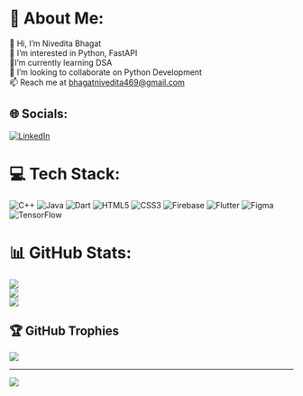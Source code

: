 # 💫 About Me:
👋 Hi, I’m Nivedita Bhagat<br>👀  I’m interested in Python, FastAPI<br>🌱I’m currently learning DSA<br>💞️ I’m looking to collaborate on Python Development<br>📫 Reach me at bhagatnivedita469@gmail.com


## 🌐 Socials:
[![LinkedIn](https://img.shields.io/badge/LinkedIn-%230077B5.svg?logo=linkedin&logoColor=white)](https://linkedin.com/in/nivedita-bhagat) 

# 💻 Tech Stack:
![C++](https://img.shields.io/badge/c++-%2300599C.svg?style=flat-square&logo=c%2B%2B&logoColor=white) ![Java](https://img.shields.io/badge/java-%23ED8B00.svg?style=flat-square&logo=java&logoColor=white) ![Dart](https://img.shields.io/badge/dart-%230175C2.svg?style=flat-square&logo=dart&logoColor=white) ![HTML5](https://img.shields.io/badge/html5-%23E34F26.svg?style=flat-square&logo=html5&logoColor=white) ![CSS3](https://img.shields.io/badge/css3-%231572B6.svg?style=flat-square&logo=css3&logoColor=white) ![Firebase](https://img.shields.io/badge/firebase-%23039BE5.svg?style=flat-square&logo=firebase) ![Flutter](https://img.shields.io/badge/Flutter-%2302569B.svg?style=flat-square&logo=Flutter&logoColor=white) 	![Figma](https://img.shields.io/badge/figma-%23F24E1E.svg?style=flat-square&logo=figma&logoColor=white) ![TensorFlow](https://img.shields.io/badge/TensorFlow-%23FF6F00.svg?style=flat-square&logo=TensorFlow&logoColor=white)
# 📊 GitHub Stats:
![](https://github-readme-stats.vercel.app/api?username=NiveditaBhagat&theme=default&hide_border=true&include_all_commits=false&count_private=false)<br/>
![](https://github-readme-streak-stats.herokuapp.com/?user=NiveditaBhagat&theme=default&hide_border=true)<br/>
![](https://github-readme-stats.vercel.app/api/top-langs/?username=NiveditaBhagat&theme=default&hide_border=true&include_all_commits=false&count_private=false&layout=compact)

## 🏆 GitHub Trophies
![](https://github-profile-trophy.vercel.app/?username=NiveditaBhagat&theme=discord&no-frame=true&no-bg=false&margin-w=4)

---
[![](https://visitcount.itsvg.in/api?id=NiveditaBhagat&icon=0&color=12)](https://visitcount.itsvg.in)

<!-- Proudly created with GPRM ( https://gprm.itsvg.in ) -->
